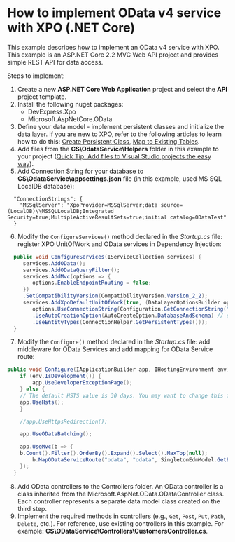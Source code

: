 How to implement OData v4 service with XPO (.NET Core)
========================================

This example describes how to implement an OData v4 service with XPO. This example is an ASP.NET Core 2.2 MVC Web API project and provides simple REST API for data access.

Steps to implement:

1. Create a new **ASP.NET Core Web Application** project and select the **API** project template.
2. Install the following nuget packages:
	* DevExpress.Xpo
	* Microsoft.AspNetCore.OData
3. Define your data model - implement persistent classes and initialize the data layer. If you are new to XPO, refer to the following articles to learn how to do this: [Create Persistent Class](https://docs.devexpress.com/CoreLibraries/2256/devexpress-orm-tool/getting-started/tutorial-1-your-first-data-aware-application-with-xpo), [Map to Existing Tables](https://docs.devexpress.com/CoreLibraries/3264/devexpress-orm-tool/concepts/basics-of-creating-persistent-objects-for-existing-data-tables).
4. Add files from the **CS\OdataService\Helpers** folder in this example to your project ([Quick Tip: Add files to Visual Studio projects the easy way](https://blogs.msdn.microsoft.com/davidklinems/2007/12/18/quick-tip-add-files-to-visual-studio-projects-the-easy-way/)).
5. Add Connection String for your database to **CS\OdataService\appsettings.json** file (in this example, used MS SQL LocalDB database):

```
  "ConnectionStrings": {
    "MSSqlServer": "XpoProvider=MSSqlServer;data source=(LocalDB)\\MSSQLLocalDB;Integrated Security=true;MultipleActiveResultSets=true;initial catalog=ODataTest"
  }
```
 
6. Modify the `ConfigureServices()` method declared in the *Startup.cs* file: register XPO UnitOfWork and OData services in Dependency Injection:

```cs
  public void ConfigureServices(IServiceCollection services) {
     services.AddOData();
     services.AddODataQueryFilter();
     services.AddMvc(options => {
        options.EnableEndpointRouting = false;
     })
     .SetCompatibilityVersion(CompatibilityVersion.Version_2_2);
     services.AddXpoDefaultUnitOfWork(true, (DataLayerOptionsBuilder options) =>
        options.UseConnectionString(Configuration.GetConnectionString("MSSqlServer"))
        .UseAutoCreationOption(AutoCreateOption.DatabaseAndSchema) // debug only
        .UseEntityTypes(ConnectionHelper.GetPersistentTypes()));
  }
```

7. Modify the `Configure()` method declared in the *Startup.cs* file: add middleware for OData Services and add mapping for OData Service route:

```cs
public void Configure(IApplicationBuilder app, IHostingEnvironment env) {
    if (env.IsDevelopment()) {
    	app.UseDeveloperExceptionPage();
    } else {
	// The default HSTS value is 30 days. You may want to change this for production scenarios, see https://aka.ms/aspnetcore-hsts.
	app.UseHsts();
    }

    //app.UseHttpsRedirection();

    app.UseODataBatching();

    app.UseMvc(b => { 
	b.Count().Filter().OrderBy().Expand().Select().MaxTop(null);
        b.MapODataServiceRoute("odata", "odata", SingletonEdmModel.GetEdmModel(), new DefaultODataBatchHandler());
    });
  }
```
   
8. Add OData controllers to the Controllers folder. An OData controller is a class inherited from the Microsoft.AspNet.OData.ODataController class. Each controller represents a separate data model class created on the third step.
9. Implement the required methods in controllers (e.g., `Get`, `Post`, `Put`, `Path`, `Delete`, etc.). For reference, use existing controllers in this example. For example: **CS\ODataService\Controllers\CustomersController.cs**.
